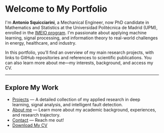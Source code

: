 # Welcome to My Portfolio

I'm **Antonio Squicciarini**, a Mechanical Engineer, now PhD candidate in Mathematics and Statistics at the Universidad Politécnica de Madrid (UPM), enrolled in the [IMEIO program](https://blogs.mat.ucm.es/imeio/). I'm passionate about applying machine learning, signal processing, and information theory to real-world challenges in energy, healthcare, and industry.

In this portfolio, you’ll find an overview of my main research projects, with links to GitHub repositories and references to scientific publications. You can also learn more about me—my interests, background, and access my CV. 

---

## Explore My Work

- [Projects](projects) — A detailed collection of my applied research in deep learning, signal analysis, and intelligent fault detection.
- [About me](about) — Learn more about my academic background, experiences, and research trajectory.
- [Contact](contact) — Reach me out!
- [Download My CV](assets/CV_Antonio_Squicciarini.pdf)
